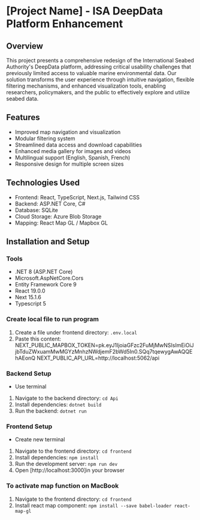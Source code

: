 # [Project Name] - ISA DeepData Platform Enhancement


## Overview

This project presents a comprehensive redesign of the International Seabed Authority's DeepData platform,
addressing critical usability challenges that previously limited access to valuable marine environmental data.
Our solution transforms the user experience through intuitive navigation, flexible filtering mechanisms, and enhanced visualization tools,
enabling researchers, policymakers, and the public to effectively explore and utilize seabed data.

## Features

- Improved map navigation and visualization
- Modular filtering system
- Streamlined data access and download capabilities
- Enhanced media gallery for images and videos
- Multilingual support (English, Spanish, French)
- Responsive design for multiple screen sizes

## Technologies Used

- Frontend: React, TypeScript, Next.js, Tailwind CSS
- Backend: ASP.NET Core, C#
- Database: SQLite
- Cloud Storage: Azure Blob Storage
- Mapping: React Map GL / Mapbox GL

## Installation and Setup

### Tools

- .NET 8 (ASP.NET Core)
- Microsoft.AspNetCore.Cors
- Entity Framework Core 9
- React 19.0.0
- Next 15.1.6
- Typescript 5

### Create local file to run program

1. Create a file under frontend directory: `.env.local`
2. Paste this content:
   NEXT_PUBLIC_MAPBOX_TOKEN=pk.eyJ1IjoiaGFzc2FuMjMwNSIsImEiOiJjbTduZWxuamMwMGYzMnhzNWdjemF2bWd5In0.SQq7tqewygAwAQQEhAEonQ
   NEXT_PUBLIC_API_URL=http://localhost:5062/api

### Backend Setup

- Use terminal

1. Navigate to the backend directory: `cd Api`
2. Install dependencies: `dotnet build`
3. Run the backend: `dotnet run`

### Frontend Setup

- Create new terminal

1. Navigate to the frontend directory: `cd frontend`
2. Install dependencies: `npm install`
3. Run the development server: `npm run dev`
4. Open [http://localhost:3000]in your browser

### To activate map function on MacBook

1. Navigate to the frontend directory: `cd frontend`
2. Install react map component: `npm install --save babel-loader react-map-gl`
